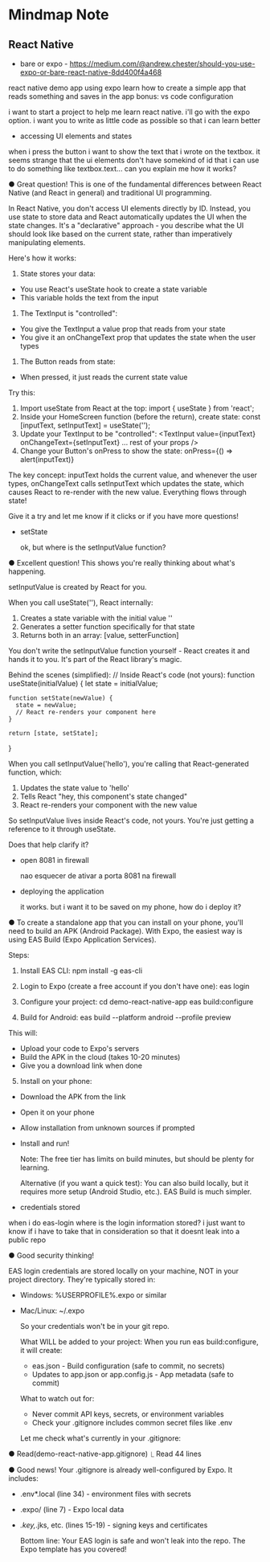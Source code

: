# Mindmap Note

## React Native

- bare or expo - <https://medium.com/@andrew.chester/should-you-use-expo-or-bare-react-native-8dd400f4a468>

react native demo app
using expo
learn how to create a simple app that reads something and saves in the app
bonus: vs code configuration

i want to start a project to help me learn react native. i'll go with the expo option. i want you to write as little code as possible so that i can learn better

- accessing UI elements and states

when i press the button i want to show the text that i wrote on the textbox. it seems strange that the ui elements don't have somekind of id that i can use to do something like textbox.text... can you explain me how it works?

● Great question! This is one of the fundamental differences between React Native (and React in general) and traditional UI programming.

  In React Native, you don't access UI elements directly by ID. Instead, you use state to store data and React automatically updates the UI when the state changes. It's a "declarative" approach - you describe what the UI should look like based on the current state,
  rather than imperatively manipulating elements.

  Here's how it works:

1. State stores your data:

- You use React's useState hook to create a state variable
- This variable holds the text from the input

1. The TextInput is "controlled":

- You give the TextInput a value prop that reads from your state
- You give it an onChangeText prop that updates the state when the user types

1. The Button reads from state:

- When pressed, it just reads the current state value

Try this:

1. Import useState from React at the top: import { useState } from 'react';
2. Inside your HomeScreen function (before the return), create state:
  const [inputText, setInputText] = useState('');
3. Update your TextInput to be "controlled":
  <TextInput
    value={inputText}
    onChangeText={setInputText}
    ... rest of your props
  />
4. Change your Button's onPress to show the state:
  onPress={() => alert(inputText)}

  The key concept: inputText holds the current value, and whenever the user types, onChangeText calls setInputText which updates the state, which causes React to re-render with the new value. Everything flows through state!

  Give it a try and let me know if it clicks or if you have more questions!

- setState

  ok, but where is the setInputValue function?

● Excellent question! This shows you're really thinking about what's happening.

  setInputValue is created by React for you.

  When you call useState(''), React internally:

  1. Creates a state variable with the initial value ''
  2. Generates a setter function specifically for that state
  3. Returns both in an array: [value, setterFunction]

  You don't write the setInputValue function yourself - React creates it and hands it to you. It's part of the React library's magic.

  Behind the scenes (simplified):
  // Inside React's code (not yours):
  function useState(initialValue) {
    let state = initialValue;

    function setState(newValue) {
      state = newValue;
      // React re-renders your component here
    }

    return [state, setState];
  }

  When you call setInputValue('hello'), you're calling that React-generated function, which:

  1. Updates the state value to 'hello'
  2. Tells React "hey, this component's state changed"
  3. React re-renders your component with the new value

  So setInputValue lives inside React's code, not yours. You're just getting a reference to it through useState.

  Does that help clarify it?

- open 8081 in firewall

  nao esquecer de ativar a porta 8081 na firewall

- deploying the application

   it works. but i want it to be saved on my phone, how do i deploy it?

● To create a standalone app that you can install on your phone, you'll need to build an APK (Android Package). With Expo, the easiest way is using EAS Build (Expo Application Services).

  Steps:

1. Install EAS CLI:
npm install -g eas-cli

2. Login to Expo (create a free account if you don't have one):
eas login

3. Configure your project:
cd demo-react-native-app
eas build:configure

4. Build for Android:
eas build --platform android --profile preview

This will:

- Upload your code to Expo's servers
- Build the APK in the cloud (takes 10-20 minutes)
- Give you a download link when done

5. Install on your phone:

- Download the APK from the link
- Open it on your phone
- Allow installation from unknown sources if prompted
- Install and run!

  Note: The free tier has limits on build minutes, but should be plenty for learning.

  Alternative (if you want a quick test): You can also build locally, but it requires more setup (Android Studio, etc.). EAS Build is much simpler.

- credentials stored

when i do eas-login where is the login information stored? i just want to know if i have to take that in consideration so that it doesnt leak into a public repo

● Good security thinking!

  EAS login credentials are stored locally on your machine, NOT in your project directory. They're typically stored in:

- Windows: %USERPROFILE%\.expo or similar
- Mac/Linux: ~/.expo

  So your credentials won't be in your git repo.

  What WILL be added to your project:
  When you run eas build:configure, it will create:
  - eas.json - Build configuration (safe to commit, no secrets)
  - Updates to app.json or app.config.js - App metadata (safe to commit)

  What to watch out for:
  - Never commit API keys, secrets, or environment variables
  - Check your .gitignore includes common secret files like .env

  Let me check what's currently in your .gitignore:

● Read(demo-react-native-app\.gitignore)
  ⎿  Read 44 lines

● Good news! Your .gitignore is already well-configured by Expo. It includes:

- .env*.local (line 34) - environment files with secrets
- .expo/ (line 7) - Expo local data
- *.key,*.jks, etc. (lines 15-19) - signing keys and certificates

  Bottom line: Your EAS login is safe and won't leak into the repo. The Expo template has you covered!
